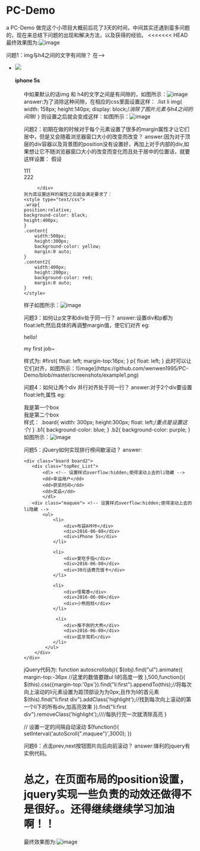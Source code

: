 # PC-Demo
a PC-Demo
做完这个小项目大概前后花了3天的时间，中间其实还遇到蛮多问题的，现在来总结下问题的出现和解决方法，以及获得的经验。
<<<<<<< HEAD
最终效果图为:![image](https://github.com/wenwen1995/PC-Demo/blob/master/screenshots/PcImg.png)

问题1：img与h4之间的文字有间隙？
    在-->
    <ul class="list">
                 <li>
                <img src="./images/phone.png" class="png">
               <h4 class="caption">iphone  5s</h4>
             </li>
    <ul>
中如果默认的话img 和 h4的文字之间是有间隙的，如图所示：![image](https://github.com/wenwen1995/PC-Demo/blob/master/screenshots/ScreenClip.png)
answer:为了消除这种间隙，在相应的css里面设置这样：
.list li img{
    width: 158px;
    height:140px;
    display: block;/*消除了图片元素与h4之间的间隙*/
}
则设置之后就会变成这样：如图所示：![image](https://github.com/wenwen1995/PC-Demo/blob/master/screenshots/Image.png)

问题2：初期在做的时候对于每个元素设置了很多的margin属性才让它们居中，但是又会随着浏览器窗口大小的改变而改变？
answer:因为对于顶层的div容器以及背景图的position没有设置好，再加上对于内部的div,如果想让它不随浏览器窗口大小的改变而变化而且处于居中的位置话，就要这样设置：
  假设
        <div class="wrap">
            <div class="content" >111
                   <div class="content2">222</div>
                </div>
                
         </div>
    则为其设置这样的属性之后就会满足要求了：
    <style type="text/css">
    .wrap{
    position:relative;
    background-color: black;
    height:400px;
    }
    .content{
        width:500px;
        height:300px;
        background-color: yellow;
        margin:0 auto;
    }
    .content2{
        width:400px;
        height:200px;
        background-color: red;
        margin:0 auto;
    }
    </style>
样子如图所示：![image](https://github.com/wenwen1995/PC-Demo/blob/master/screenshots/example.png)

问题3：如何让p文字和div处于同一行？
answer:设置div和p都为float:left;然后具体的再调整margin值，使它们对齐
eg:
   <div id="first">hello!</div><p>my first job~</p>
   样式为:
   #first{
        float: left;
        margin-top:16px;
    }
    p{
        float: left;
    }
    此时可以让它们对齐，如图所示：![image](https://github.com/wenwen1995/PC-Demo/blob/master/screenshots/example1.png)

问题4：如何让两个div 并行对齐处于同一行？
answer:对于2个div要设置float:left;属性
eg: <div class="board b1">我是第一个box</div>
    <div class="board b2">我是第二个box</div>
样式：
.board{
        width: 300px;
        height:300px;
        float: left;/*重点是设置这个*/
    }
.b1{
        background-color: blue;
    }
.b2{
        background-color: purple;
    }
如图所示：![image](https://github.com/wenwen1995/PC-Demo/blob/master/screenshots/example2.png)

问题5：jQuery如何实现排行榜间歇滚动？
answer:
<!-- 排行榜 -->
    <div class="board board2">
       <div class="topRec_List">
           <dl> <!-- 设置样式overflow:hidden;使得滚动上去的li隐藏 -->
           <dd>幸运用户</dd>
           <dd>获奖时间</dd>
           <dd>奖品</dd>
           </dl>
       <div class="maquee"> <!-- 设置样式overflow:hidden;使得滚动上去的li隐藏 -->
           <ul>
               <li>
                   <div>布袋A咔咔</div>
                   <div>2016-06-08</div>
                   <div>iPhone 5s</div>
               </li>

               <li>
                   <div>爱吃手指</div>
                   <div>2016-06-08</div>
                   <div>30元话费充值卡</div>
               </li>

               <li>
                   <div>怪蜀黍</div>
                   <div>2016-06-08</div>
                   <div>小熊抱枕</div>
               </li>

                <li>
                   <div>推不倒的大熊</div>
                   <div>2016-06-08</div>
                   <div>蓝牙耳机</div>
               </li>
            </ul>
        </div>
    </div>
</div>

jQuery代码为:
function autoscroll(obj){
    $(obj).find("ul").animate({
      margin-top:-36px //这里的数值要跟ul li的高度一致
    },500,function(){
      $(this).css({margin-top:'0px'}).find("li:first").appendTo(this);//将每次向上滚动的li元素设置为距顶部设为为0px;且作为li的首元素
      $(this).find("li:first div").addClass('highlight');//找到每次向上滚动的第一个li下的所有div,加高亮效果
    }).find("li:first div").removeClass('highlight');////每执行完一次就清除高亮
}

 // 设置一定的间隔自动滚动
        $(function(){
            setInterval('autoScroll(".maquee")',3000);
        })

问题6：点击prev,next按钮图片向后向前滚动？
answer:锋利的jquery有实例代码。

总之，在页面布局的position设置，jquery实现一些负责的动效还做得不是很好。。还得继续继续学习加油啊！！
=======
最终效果图为:![image](https://github.com/wenwen1995/PC-Demo/blob/master/screenshots/PcImg.png)
